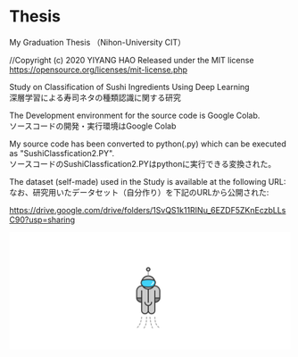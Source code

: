 # Thesis 
  My Graduation Thesis （Nihon-University CIT） 
  
  //Copyright (c) 2020 YIYANG HAO 
  Released under the MIT license  
  https://opensource.org/licenses/mit-license.php 
   
  Study on Classification of Sushi Ingredients Using Deep Learning  
  深層学習による寿司ネタの種類認識に関する研究  
  

  The Development environment for the source code is Google Colab.  
  ソースコードの開発・実行環境はGoogle Colab  

  My source code has been converted to python(.py) which can be executed as "SushiClassfication2.PY".  
  ソースコードのSushiClassfication2.PYはpythonに実行できる変換された。  

  The dataset (self-made) used in the Study is available at the following URL:  
  なお、研究用いたデータセット（自分作り）を下記のURLから公開された: 
  
  https://drive.google.com/drive/folders/1SvQS1k11RINu_6EZDF5ZKnEczbLLsC90?usp=sharing  
  
  
   ![astronaut Made By jianliming2](https://github.com/AozakiHayate/Thesis-/blob/main/astronaut.svg) 
